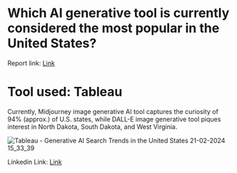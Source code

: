 # Which AI generative tool is currently considered the most popular in the United States?

Report link: <a href="https://public.tableau.com/views/GenerativeAISearchTrendsintheUnitedStates_17085083726340/Dashboard4?:language=en-GB&:sid=&:display_count=n&:origin=viz_share_link" target="_blank">Link</a>


# Tool used: Tableau

Currently, Midjourney image generative AI tool captures the curiosity of 94% (approx.) of U.S. states, while DALL-E image generative tool piques interest in North Dakota, South Dakota, and West Virginia.

![Tableau - Generative AI Search Trends in the United States 21-02-2024 15_33_39](https://github.com/Ananyad7/Which-AI-generative-tool-is-currently-considered-the-most-popular-in-the-United-States-/assets/164981636/c91162c8-06bb-4132-8697-73781ce96df5)

Linkedin Link: <a href="https://www.linkedin.com/posts/7ananyadas_mom2024-makeovermonday-tableau-activity-7166369142126624769-mrTJ?utm_source=share&utm_medium=member_desktop" target="_blank">Link</a>


